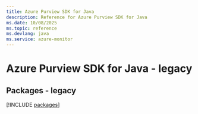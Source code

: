 ```yaml
---
title: Azure Purview SDK for Java
description: Reference for Azure Purview SDK for Java
ms.date: 10/08/2025
ms.topic: reference
ms.devlang: java
ms.service: azure-monitor
---
```

# Azure Purview SDK for Java - legacy
## Packages - legacy
[!INCLUDE [packages](purview-index.md)]